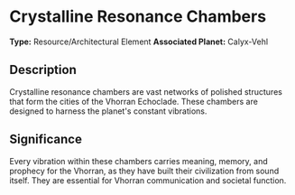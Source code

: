 # Crystalline Resonance Chambers

**Type:** Resource/Architectural Element
**Associated Planet:** Calyx-Vehl

## Description
Crystalline resonance chambers are vast networks of polished structures that form the cities of the Vhorran Echoclade. These chambers are designed to harness the planet's constant vibrations.

## Significance
Every vibration within these chambers carries meaning, memory, and prophecy for the Vhorran, as they have built their civilization from sound itself. They are essential for Vhorran communication and societal function. 